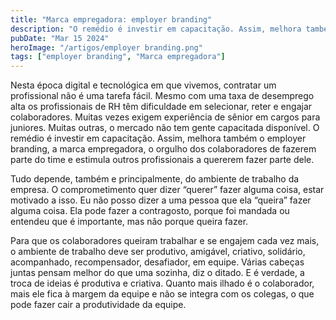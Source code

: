 ```yaml
---
title: "Marca empregadora: employer branding"
description: "O remédio é investir em capacitação. Assim, melhora também o employer branding, a marca empregadora, o orgulho dos colaboradores de fazerem parte do time e estimula outros profissionais a quererem fazer parte dele."
pubDate: "Mar 15 2024"
heroImage: "/artigos/employer branding.png"
tags: ["employer branding", "Marca empregadora"]
---
```

Nesta época digital e tecnológica em que vivemos, contratar um profissional não é uma tarefa fácil. Mesmo com uma taxa de desemprego alta os profissionais de RH têm dificuldade em selecionar, reter e engajar colaboradores. Muitas vezes exigem experiência de sênior em cargos para juniores. Muitas outras, o mercado não tem gente capacitada disponível. O remédio é investir em capacitação. Assim, melhora também o employer branding, a marca empregadora, o orgulho dos colaboradores de fazerem parte do time e estimula outros profissionais a quererem fazer parte dele. 

Tudo depende, também e principalmente, do ambiente de trabalho da empresa. O comprometimento quer dizer “querer” fazer alguma coisa, estar motivado a isso. Eu não posso dizer a uma pessoa que ela “queira” fazer alguma coisa. Ela pode fazer a contragosto, porque foi mandada ou entendeu que é importante, mas não porque queira fazer. 

Para que os colaboradores queiram trabalhar e se engajem cada vez mais, o ambiente de trabalho deve ser produtivo, amigável, criativo, solidário, acompanhado, recompensador, desafiador, em equipe. Várias cabeças juntas pensam melhor do que uma sozinha, diz o ditado. E é verdade, a troca de ideias é produtiva e criativa. Quanto mais ilhado é o colaborador, mais ele fica à margem da equipe e não se integra com os colegas, o que pode fazer cair a produtividade da equipe.